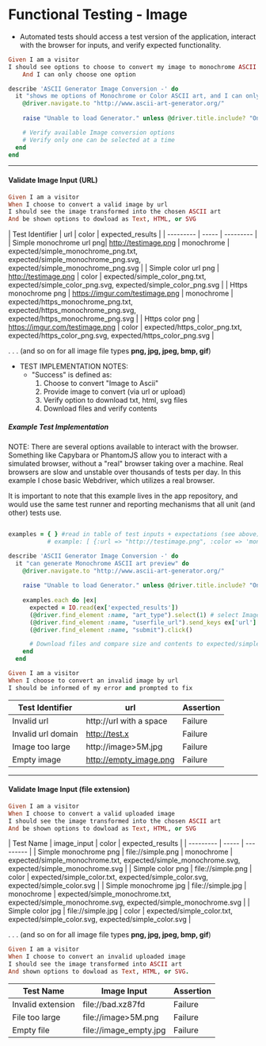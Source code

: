# Functional Testing - Image
* Automated tests should access a test version of the application, interact with the browser for inputs, and verify expected functionality.

```ruby
Given I am a visitor
I should see options to choose to convert my image to monochrome ASCII art or color ASCII art
    And I can only choose one option
```

```ruby
describe 'ASCII Generator Image Conversion -' do  
  it "shows me options of Monochrome or Color ASCII art, and I can only choose one" do
    @driver.navigate.to "http://www.ascii-art-generator.org/"
  
    raise "Unable to load Generator." unless @driver.title.include? "Online ASCII Art Creator"

    # Verify available Image conversion options
    # Verify only one can be selected at a time
  end
end
```

----

#### Validate Image Input (URL)
```ruby
Given I am a visitor
When I choose to convert a valid image by url
I should see the image transformed into the chosen ASCII art
And be shown options to dowload as Text, HTML, or SVG
```

| Test Identifier | url | color | expected_results |
| --------- | ----- | --------- |
| Simple monochrome url png| http://testimage.png | monochrome | expected/simple_monochrome_png.txt, expected/simple_monochrome_png.svg, expected/simple_monochrome_png.svg |
| Simple color url png | http://testimage.png | color | expected/simple_color_png.txt, expected/simple_color_png.svg, expected/simple_color_png.svg |
| Https monochrome png | https://imgur.com/testimage.png | monochrome | expected/https_monochrome_png.txt, expected/https_monochrome_png.svg, expected/https_monochrome_png.svg |
| Https color png | https://imgur.com/testimage.png | color | expected/https_color_png.txt, expected/https_color_png.svg, expected/https_color_png.svg |

.
.
.
(and so on for all image file types **png, jpg, jpeg, bmp, gif**)


* TEST IMPLEMENTATION NOTES:
    * "Success" is defined as:
        1. Choose to convert "Image to Ascii"
        1. Provide image to convert (via url or upload)
        1. Verify option to download txt, html, svg files
        1. Download files and verify contents

##### Example Test Implementation
NOTE: There are several options available to interact with the browser. Something like Capybara or PhantomJS allow you to interact with a simulated browser, without a "real" browser taking over a machine. Real browsers are slow and unstable over thousands of tests per day. In this example I chose basic Webdriver, which utilizes a real browser.

It is important to note that this example lives in the app repository, and would use the same test runner and reporting mechanisms that all unit (and other) tests use.

```ruby

examples = { } #read in table of test inputs + expectations (see above)
           # example: [ {:url => "http://testimage.png", :color => 'monochrome', :expected_results => expected/simple_monochrome.txt, expected/simple_monochrome.svg, expected/simple_monochrome.svg} ]

describe 'ASCII Generator Image Conversion -' do
  it "can generate Monochrome ASCII art preview" do
    @driver.navigate.to "http://www.ascii-art-generator.org/"
  
    raise "Unable to load Generator." unless @driver.title.include? "Online ASCII Art Creator"
  
    examples.each do |ex|
      expected = IO.read(ex['expected_results'])
      (@driver.find_element :name, "art_type").select(1) # select Image to Monochrome Ascii Art Banner
      (@driver.find_element :name, "userfile_url").send_keys ex['url']
      (@driver.find_element :name, "submit").click()

      # Download files and compare size and contents to expected/simple_monochrome.txt, expected/simple_monochrome.svg, expected/simple_monochrome.svg
    end
  end
```


```ruby
Given I am a visitor
When I choose to convert an invalid image by url
I should be informed of my error and prompted to fix
```

| Test Identifier | url | Assertion |
| --------- | ----- | --------- |
| Invalid url | http://url with a space | Failure |
| Invalid url domain | http://test.x | Failure |
| Image too large | http://image>5M.jpg | Failure |
| Empty image | http://empty_image.png | Failure |
----

#### Validate Image Input (file extension)
```ruby
Given I am a visitor
When I choose to convert a valid uploaded image
I should see the image transformed into the chosen ASCII art
And be shown options to dowload as Text, HTML, or SVG
```

| Test Name | image_input | color | expected_results |
| --------- | ----- | --------- |
| Simple monochrome png | file://simple.png | monochrome | expected/simple_monochrome.txt, expected/simple_monochrome.svg, expected/simple_monochrome.svg |
| Simple color png | file://simple.png | color | expected/simple_color.txt, expected/simple_color.svg, expected/simple_color.svg |
| Simple monochrome jpg | file://simple.jpg | monochrome | expected/simple_monochrome.txt, expected/simple_monochrome.svg, expected/simple_monochrome.svg |
| Simple color jpg | file://simple.jpg | color | expected/simple_color.txt, expected/simple_color.svg, expected/simple_color.svg |

.
.
.
(and so on for all image file types **png, jpg, jpeg, bmp, gif**)

```ruby
Given I am a visitor
When I choose to convert an invalid uploaded image
I should see the image transformed into ASCII art
And shown options to dowload as Text, HTML, or SVG.
```
| Test Name | Image Input | Assertion |
| --------- | ----- | --------- |
| Invalid extension | file://bad.xz87fd | Failure |
| File too large | file://image>5M.png | Failure |
| Empty file | file://image_empty.jpg | Failure |
